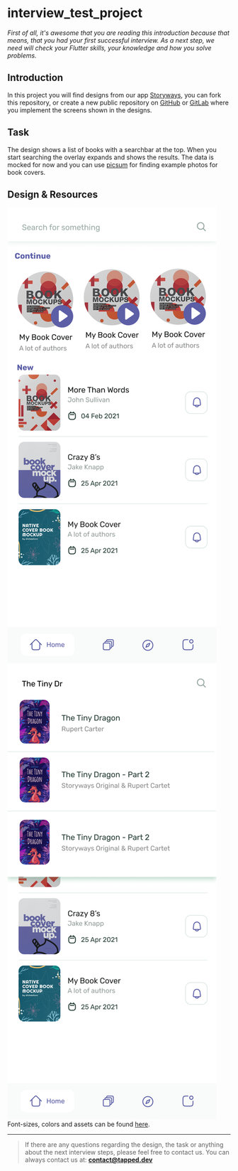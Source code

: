 # interview_test_project

*First of all, it's awesome that you are reading this introduction because that means, that you had your first successful
interview. As a next step, we need will check your Flutter skills, your knowledge and how you solve problems.*



## Introduction

In this project you will find designs from our app [Storyways](https://storyways.app), you can fork this repository, or create a new public repository on [GitHub](https://github.com/) or [GitLab](https://gitlab.com/) where you implement the screens shown in the designs.


## Task

The design shows a list of books with a searchbar at the top. When you start searching the overlay expands and shows the results. The data is mocked for now and you can use [picsum](https://picsum.photos/) for finding example photos for book covers.



## Design & Resources

![](assets/01_04_01_Storyways_List.png)
![](assets/01_04_02_Storyways_Search.png)
Font-sizes, colors and assets can be found [here](https://www.figma.com/file/aRxa2vnAQgkenyjo5fwm9e/Untitled?node-id=0%3A1).

___

> If there are any questions regarding the design, the task or anything about the next interview steps, please feel free to contact us. You can always contact us at: **contact@tapped.dev**

